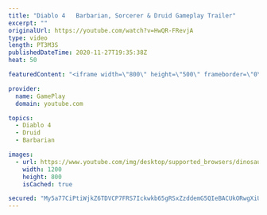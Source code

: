 ```yaml
---
title: "Diablo 4   Barbarian, Sorcerer & Druid Gameplay Trailer"
excerpt: ""
originalUrl: https://youtube.com/watch?v=HwQR-FRevjA
type: video
length: PT3M3S
publishedDateTime: 2020-11-27T19:35:38Z
heat: 50

featuredContent: "<iframe width=\"800\" height=\"500\" frameborder=\"0\" src=\"https://www.youtube.com/embed/HwQR-FRevjA\" allow=\"accelerometer; autoplay; encrypted-media; gyroscope; picture-in-picture\" allowfullscreen></iframe>"

provider:
  name: GamePlay
  domain: youtube.com

topics:
  - Diablo 4
  - Druid
  - Barbarian

images:
  - url: https://www.youtube.com/img/desktop/supported_browsers/dinosaur.png
    width: 1200
    height: 800
    isCached: true

secured: "My5a77CiPtiWjkZ6TDVCP7FRS7Ickwkb65gRSxZzddemG5QIeBACUkORwgXiUsxHfBD3Qmg4nXAmnJYF9SeWeCv1iTm2IytsfNDFihvJgNwsIlPP0ss7I0TnOC4XL0kuJ0cCjwkJPN417rNoqW7EAC0WtGREHOccpTTr9dC3kB+L8BPou6owIbx2wFH+VTjHi54hjesjzAlvM8XDosOI9docJemrx43yuOZbiNIs4mAJRTHLNpHBj2XRLVkI+0YBxeRJCZy8IMG2nlFVCDwS/f+M8zDHK2x+BgRsSilAipR8qRmx//SdH2u1pq+WKZdqbRyWA7NL8r7Xr1JTvGBzKSqsVF/MpWm3AUR4eBdovCI+WVVFl757AcMF7W5MWU8K7DHGgUe4S8aWGA0LX6+Klxi1pZ+WfuCOjqLF0qb8gKk=;QJjebzBpjx8FjjUAX4qrOg=="
---
```


